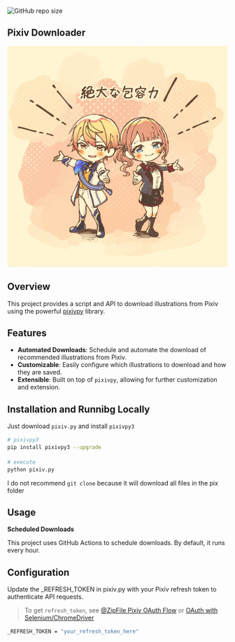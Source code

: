 ![GitHub repo size](https://img.shields.io/github/repo-size/Eifal/Auto-Pixiv?style=for-the-badge&logo=Github&labelColor=%234169e1&color=%23191970)

## Pixiv Downloader

![Pixiv](https://raw.githubusercontent.com/Eifal/Auto-Pixiv/main/pix/illust_id_119695250_プロセカツイログ⑨.jpg)

## Overview

This project provides a script and API to download illustrations from Pixiv using the powerful [pixivpy](https://github.com/upbit/pixivpy) library.

## Features

- **Automated Downloads**: Schedule and automate the download of recommended illustrations from Pixiv.
- **Customizable**: Easily configure which illustrations to download and how they are saved.
- **Extensible**: Built on top of `pixivpy`, allowing for further customization and extension.

## Installation and Runnibg Locally

Just download `pixiv.py` and install `pixivpy3`
```sh
# pixivpy3
pip install pixivpy3 --upgrade

# execute 
python pixiv.py
```

I do not recommend `git clone` because it will download all files in the pix folder

## Usage

**Scheduled Downloads**

This project uses GitHub Actions to schedule downloads. By default, it runs every hour.

## Configuration

Update the _REFRESH_TOKEN in pixiv.py with your Pixiv refresh token to authenticate API requests.

>To get `refresh_token`, see
>[@ZipFile Pixiv OAuth Flow](https://gist.github.com/ZipFile/c9ebedb224406f4f11845ab700124362)
> or
> [OAuth with Selenium/ChromeDriver](https://gist.github.com/upbit/6edda27cb1644e94183291109b8a5fde)

```sh
_REFRESH_TOKEN = "your_refresh_token_here"
```
